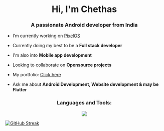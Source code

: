<h1 align="center">Hi, I'm Chethas</h1>
<h3 align="center">A passionate Android developer from India</h3>

- I’m currently working on [PixelOS](https://github.com/PixelOS-AOSP/)

- Currently doing my best to be a **Full stack developer**

- I'm also into **Mobile app development**

- Looking to collaborate on **Opensource projects**

- My portfolio: [Click here](https://chethas.vercel.app)

- Ask me about **Android Development, Website development & may be Flutter**


<h3 align="center">Languages and Tools:</h3>
<p align="center">
	<p align="center">
	<a href="https://skillicons.dev">
    		<img src="https://skillicons.dev/icons?i=ableton,androidstudio,azure,bootstrap,c,cpp,css,dart,flutter,git,html,java,js,nextjs,nodejs,react,sqlite,tailwind,py,vscode&perline=10" />
  	</a> 
</p>


[![GitHub Streak](https://github-readme-streak-stats.herokuapp.com?user=chethazz&theme=dark)](https://git.io/streak-stats)
